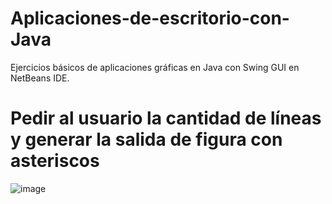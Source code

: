# Aplicaciones-de-escritorio-con-Java

Ejercicios básicos de aplicaciones gráficas en Java con   Swing GUI en NetBeans IDE.




# Pedir al usuario la cantidad de líneas y generar la salida de figura con asteriscos 	

![image](https://cloud.githubusercontent.com/assets/25255847/23385935/f705b1ee-fd18-11e6-8468-5cfb540a2524.png)
